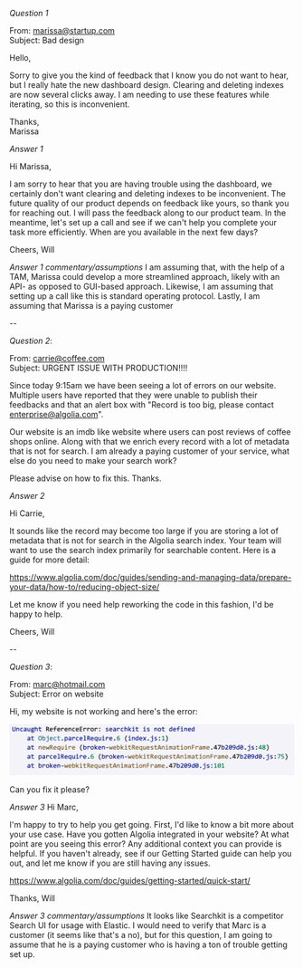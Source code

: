 *Question 1*  

 
From: marissa@startup.com  
Subject:  Bad design  

Hello,  
  
Sorry to give you the kind of feedback that I know you do not want to hear, but I really hate the new dashboard design. Clearing and deleting indexes are now several clicks away. I am needing to use these features while iterating, so this is inconvenient.  
   
Thanks,  
Marissa  


*Answer 1*

Hi Marissa,

I am sorry to hear that you are having trouble using the dashboard, we certainly don't want clearing and deleting indexes to be inconvenient. The future quality of our product depends on feedback like yours, so thank you for reaching out. I will pass the feedback along to our product team. In the meantime, let's set up a call and see if we can't help you complete your task more efficiently. When are you available in the next few days?

Cheers,
Will

*Answer 1 commentary/assumptions*
I am assuming that, with the help of a TAM, Marissa could develop a more streamlined approach, likely with an API- as opposed to GUI-based approach. Likewise, I am assuming that setting up a call like this is standard operating protocol. Lastly, I am assuming that Marissa is a paying customer

--

*Question 2*:   
  
From: carrie@coffee.com  
Subject: URGENT ISSUE WITH PRODUCTION!!!!  
  
Since today 9:15am we have been seeing a lot of errors on our website. Multiple users have reported that they were unable to publish their feedbacks and that an alert box with "Record is too big, please contact enterprise@algolia.com".  
  
Our website is an imdb like website where users can post reviews of coffee shops online. Along with that we enrich every record with a lot of metadata that is not for search. I am already a paying customer of your service, what else do you need to make your search work?  
  
Please advise on how to fix this. Thanks.   


*Answer 2*

Hi Carrie,

It sounds like the record may become too large if you are storing a lot of metadata that is not for search in the Algolia search index. Your team will want to use the search index primarily for searchable content. Here is a guide for more detail:

https://www.algolia.com/doc/guides/sending-and-managing-data/prepare-your-data/how-to/reducing-object-size/

Let me know if you need help reworking the code in this fashion, I'd be happy to help.

Cheers,
Will

--

*Question 3*:   


From: marc@hotmail.com  
Subject: Error on website  
  
Hi, my website is not working and here's the error:  
  
![error message](./error.png)  
  
Can you fix it please?  

*Answer 3*
Hi Marc,

I'm happy to try to help you get going. First, I'd like to know a bit more about your use case. Have you gotten Algolia integrated in your website? At what point are you seeing this error? Any additional context you can provide is helpful. If you haven't already, see if our Getting Started guide can help you out, and let me know if you are still having any issues.

https://www.algolia.com/doc/guides/getting-started/quick-start/

Thanks,
Will



*Answer 3 commentary/assumptions*
It looks like Searchkit is a competitor Search UI for usage with Elastic. I would need to verify that Marc is a customer (it seems like that's a no), but for this question, I am going to assume that he is a paying customer who is having a ton of trouble getting set up.
